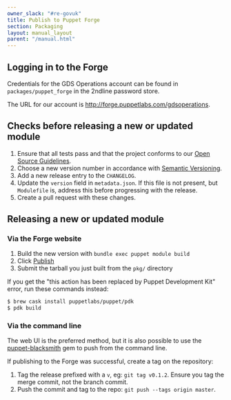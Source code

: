 ```yaml
---
owner_slack: "#re-govuk"
title: Publish to Puppet Forge
section: Packaging
layout: manual_layout
parent: "/manual.html"
---
```


## Logging in to the Forge

Credentials for the GDS Operations account can be found in `packages/puppet_forge`
in the 2ndline password store.

The URL for our account is <http://forge.puppetlabs.com/gdsoperations>.

## Checks before releasing a new or updated module

1. Ensure that all tests pass and that the project conforms to our
   [Open Source Guidelines](https://gds-operations.github.io/guidelines/).
2. Choose a new version number in accordance with [Semantic Versioning](http://semver.org/).
3. Add a new release entry to the `CHANGELOG`.
4. Update the `version` field in `metadata.json`. If this file is not present, but `Modulefile` is, address this before progressing with the release.
5. Create a pull request with these changes.

## Releasing a new or updated module

### Via the Forge website

1. Build the new version with `bundle exec puppet module build`
2. Click [Publish](https://forge.puppetlabs.com/upload)
3. Submit the tarball you just built from the `pkg/` directory

If you get the "this action has been replaced by Puppet Development
Kit" error, run these commands instead:

```sh
$ brew cask install puppetlabs/puppet/pdk
$ pdk build
```

### Via the command line

The web UI is the preferred method, but it is also possible to use the
[puppet-blacksmith](https://github.com/maestrodev/puppet-blacksmith) gem
to push from the command line.

If publishing to the Forge was successful, create a tag on the
repository:

1. Tag the release prefixed with a `v`, eg: `git tag v0.1.2`. Ensure
   you tag the merge commit, not the branch commit.
2. Push the commit and tag to the repo: `git push --tags origin master`.

